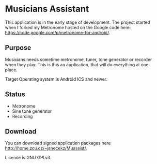 Musicians Assistant
===================

This application is in the early stage of development. The project started when I forked my Metronome
hosted on the Google code here: https://code.google.com/p/metronome-for-android/.

Purpose
-------
Musicians needs sometime metronome, tuner, tone generator or recorder when they play.
This is this an application, that will do everything at one place.

Target Operating system is Android ICS and newer.

Status
------
*  Metronome
*  Sine tone generator
*  Recording

Download
--------
You can download signed application packages here http://home.zcu.cz/~janecekz/Muassist/.

Licence is GNU GPLv3.
